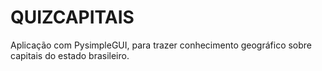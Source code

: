 # QUIZCAPITAIS

Aplicação com PysimpleGUI, para trazer conhecimento geográfico sobre capitais do estado brasileiro.
